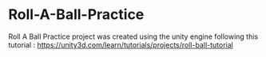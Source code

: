 # Roll-A-Ball-Practice
Roll A Ball Practice project was created using the unity engine following this tutorial : 
https://unity3d.com/learn/tutorials/projects/roll-ball-tutorial
